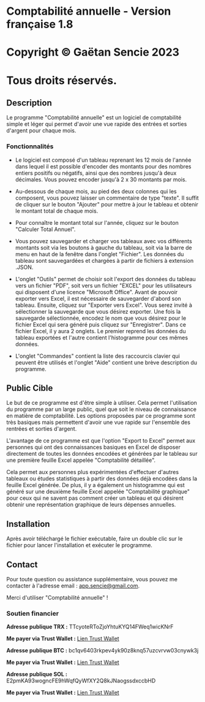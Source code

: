 # Comptabilité annuelle - Version française 1.8

# Copyright © Gaëtan Sencie 2023
# Tous droits réservés.

## Description

Le programme "Comptabilité annuelle" est un logiciel de comptabilité simple et léger qui permet d'avoir une vue rapide des entrées et sorties d'argent pour chaque mois.

### Fonctionnalités

- Le logiciel est composé d'un tableau reprenant les 12 mois de l'année dans lequel il est possible d'encoder des montants pour des nombres entiers positifs ou négatifs, ainsi que des nombres jusqu'à deux décimales. Vous pouvez encoder jusqu'à 2 x 30 montants par mois.

- Au-dessous de chaque mois, au pied des deux colonnes qui les composent, vous pouvez laisser un commentaire de type "texte". Il suffit de cliquer sur le bouton "Ajouter" pour mettre à jour le tableau et obtenir le montant total de chaque mois.

- Pour connaître le montant total sur l'année, cliquez sur le bouton "Calculer Total Annuel".

- Vous pouvez sauvegarder et charger vos tableaux avec vos différents montants soit via les boutons à gauche du tableau, soit via la barre de menu en haut de la fenêtre dans l'onglet "Fichier". Les données du tableau sont sauvegardées et chargées à partir de fichiers à extension .JSON.

- L'onglet "Outils" permet de choisir soit l'export des données du tableau vers un fichier "PDF", soit vers un fichier "EXCEL" pour les utilisateurs qui disposent d'une licence "Microsoft Office". Avant de pouvoir exporter vers Excel, il est nécessaire de sauvegarder d'abord son tableau. Ensuite, cliquez sur "Exporter vers Excel". Vous serez invité à sélectionner la sauvegarde que vous désirez exporter. Une fois la sauvegarde sélectionnée, encodez le nom que vous désirez pour le fichier Excel qui sera généré puis cliquez sur "Enregistrer". Dans ce fichier Excel, il y aura 2 onglets. Le premier reprend les données du tableau exportées et l'autre contient l'histogramme pour ces mêmes données.

- L'onglet "Commandes" contient la liste des raccourcis clavier qui peuvent être utilisés et l'onglet "Aide" contient une brève description du programme.

## Public Cible

Le but de ce programme est d'être simple à utiliser. Cela permet l'utilisation du programme par un large public, quel que soit le niveau de connaissance en matière de comptabilité. Les options proposées par ce programme sont très basiques mais permettent d'avoir une vue rapide sur l'ensemble des rentrées et sorties d'argent.

L'avantage de ce programme est que l'option "Export to Excel" permet aux personnes qui ont des connaissances basiques en Excel de disposer directement de toutes les données encodées et générées par le tableau sur une première feuille Excel appelée "Comptabilité détaillée".

Cela permet aux personnes plus expérimentées d'effectuer d'autres tableaux ou études statistiques à partir des données déjà encodées dans la feuille Excel générée. De plus, il y a également un histogramme qui est généré sur une deuxième feuille Excel appelée "Comptabilité graphique" pour ceux qui ne savent pas comment créer un tableau et qui désirent obtenir une représentation graphique de leurs dépenses annuelles.

## Installation

Après avoir téléchargé le fichier exécutable, faire un double clic sur le fichier pour lancer l'installation et exécuter le programme. 


## Contact

Pour toute question ou assistance supplémentaire, vous pouvez me contacter à l'adresse email : app.sencie@gmail.com.

Merci d'utiliser "Comptabilité annuelle" !

### Soutien financier

**Adresse publique TRX :** TTcyoteRToZjoYhtuKYQ14FWeq1wicKNrF

**Me payer via Trust Wallet :** [Lien Trust Wallet](https://link.trustwallet.com/send?coin=195&address=TTcyoteRToZjoYhtuKYQ14FWeq1wicKNrF)

**Adresse publique BTC :** bc1qv6403rkpev4yk90z8knq57uzcvrvw03cnywk3j

**Me payer via Trust Wallet :** [Lien Trust Wallet](https://link.trustwallet.com/send?coin=0&address=bc1qv6403rkpev4yk90z8knq57uzcvrvw03cnywk3j)

**Adresse publique SOL :** E2pmKA93wogncFE9hWqfQyWfXY2Q8kJNaogssdxccbHD

**Me payer via Trust Wallet :** [Lien Trust Wallet](https://link.trustwallet.com/send?coin=501&address=E2pmKA93wogncFE9hWqfQyWfXY2Q8kJNaogssdxccbHD)

